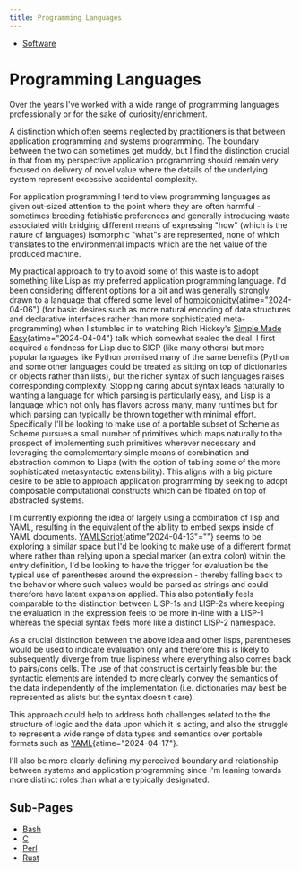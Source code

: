 ```yaml
---
title: Programming Languages
---
```


-   [Software](software)

# Programming Languages

Over the years I\'ve worked with a wide range of programming languages
professionally or for the sake of curiosity/enrichment.

A distinction which often seems neglected by practitioners is that
between application programming and systems programming. The boundary
between the two can sometimes get muddy, but I find the distinction
crucial in that from my perspective application programming should
remain very focused on delivery of novel value where the details of the
underlying system represent excessive accidental complexity.

For application programming I tend to view programming languages as
given out-sized attention to the point where they are often harmful -
sometimes breeding fetishistic preferences and generally introducing
waste associated with bridging different means of expressing \"how\"
(which is the nature of languages) isomorphic \"what\"s are represented,
none of which translates to the environmental impacts which are the net
value of the produced machine.

My practical approach to try to avoid some of this waste is to adopt
something like Lisp as my preferred application programming language.
I'd been considering different options for a bit and was generally
strongly drawn to a language that offered some level of
[homoiconicity](https://en.wikipedia.org/wiki/Homoiconicity "Homoiconicity - Wikipedia"){atime="2024-04-06"}
(for basic desires such as more natural encoding of data structures and
declarative interfaces rather than more sophisticated meta-programming)
when I stumbled in to watching Rich Hickey\'s [Simple Made
Easy](https://www.youtube.com/watch?v=SxdOUGdseq4 "'Simple Made Easy' - Rich Hickey (2011) - YouTube"){atime="2024-04-04"}
talk which somewhat sealed the deal. I first acquired a fondness for
Lisp due to SICP (like many others) but more popular languages like
Python promised many of the same benefits (Python and some other
languages could be treated as sitting on top of dictionaries or objects
rather than lists), but the richer syntax of such languages raises
corresponding complexity. Stopping caring about syntax leads naturally
to wanting a language for which parsing is particularly easy, and Lisp
is a language which not only has flavors across many, many runtimes but
for which parsing can typically be thrown together with minimal effort.
Specifically I\'ll be looking to make use of a portable subset of Scheme
as Scheme pursues a small number of primitives which maps naturally to
the prospect of implementing such primitives wherever necessary and
leveraging the complementary simple means of combination and abstraction
common to Lisps (with the option of tabling some of the more
sophisticated metasyntactic extensibility). This aligns with a big
picture desire to be able to approach application programming by seeking
to adopt composable computational constructs which can be floated on top
of abstracted systems.

I\'m currently exploring the idea of largely using a combination of lisp
and YAML, resulting in the equivalent of the ability to embed sexps
inside of YAML documents.
[YAMLScript](https://github.com/yaml/yamlscript "GitHub - yaml/yamlscript: Programming in YAML"){atime\"2024-04-13\"=""}
seems to be exploring a similar space but I\'d be looking to make use of
a different format where rather than relying upon a special marker (an
extra colon) within the entry definition, I\'d be looking to have the
trigger for evaluation be the typical use of parentheses around the
expression - thereby falling back to the behavior where such values
would be parsed as strings and could therefore have latent expansion
applied. This also potentially feels comparable to the distinction
between LISP-1s and LISP-2s where keeping the evaluation in the
expression feels to be more in-line with a LISP-1 whereas the special
syntax feels more like a distinct LISP-2 namespace.

As a crucial distinction between the above idea and other lisps,
parentheses would be used to indicate evaluation only and therefore this
is likely to subsequently diverge from true lispiness where everything
also comes back to pairs/cons cells. The use of that construct is
certainly feasible but the syntactic elements are intended to more
clearly convey the semantics of the data independently of the
implementation (i.e. dictionaries may best be represented as alists but
the syntax doesn\'t care).

This approach could help to address both challenges related to the the
structure of logic and the data upon which it is acting, and also the
struggle to represent a wide range of data types and semantics over
portable formats such as
[YAML](https://yaml.org "The Official YAML Web Site"){atime="2024-04-17"}.

I'll also be more clearly defining my perceived boundary and
relationship between systems and application programming since I\'m
leaning towards more distinct roles than what are typically designated.

## Sub-Pages

- [Bash](bash)
- [C](c)
- [Perl](perl)
- [Rust](rust)
